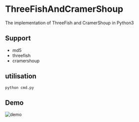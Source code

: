 # ThreeFishAndCramerShoup
The implementation of ThreeFish and CramerShoup in Python3

## Support
- md5
- threefish
- cramershoup

## utilisation
```
python cmd.py
```

## Demo
![demo](./images/demo.PNG)
